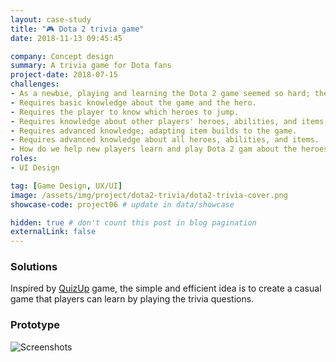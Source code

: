 ```yaml
---
layout: case-study
title: "🎮 Dota 2 trivia game"
date: 2018-11-13 09:45:45

company: Concept design
summary: A trivia game for Dota fans
project-date: 2018-07-15
challenges:
- As a newbie, playing and learning the Dota 2 game seemed so hard; there was a lot of information, guides, and tricks.
- Requires basic knowledge about the game and the hero.
- Requires the player to know which heroes to jump.
- Requires knowledge about other players' heroes, abilities, and items.
- Requires advanced knowledge; adapting item builds to the game.
- Requires advanced knowledge about all heroes, abilities, and items.
- How do we help new players learn and play Dota 2 gam about the heroes' stats/skills easily, quickly, and effortlessly?
roles:
- UI Design

tag: [Game Design, UX/UI]
image: /assets/img/project/dota2-trivia/dota2-trivia-cover.png
showcase-code: project06 # update in data/showcase

hidden: true # don't count this post in blog pagination
externalLink: false
---
```


### Solutions

Inspired by [QuizUp](https://en.wikipedia.org/wiki/QuizUp) game, the simple and efficient idea is to create a casual game that players can learn by playing the trivia questions.

### Prototype
![Screenshots](https://mir-s3-cdn-cf.behance.net/project_modules/fs/371c7c72520433.5bea6fb507e5d.png)


